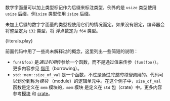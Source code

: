 数字字面量可以加上类型标记作为后缀来标注类型，例外的是 `usize` 类型使用 `usize` 后缀，例`isize`
类型使用 `isize` 后缀。

未加上后缀的数字字面量的类型视使用它们的情况而定。如果没有限定，编译器会将整型定为 `i32` 类型，将
浮点数定为 `f64` 类型。

{literals.play}

前面代码中用了一些尚未解释过的概念，这里列出一些简短的说明：

* `fun(&foo)`  是*通过引用*传参给一个函数，而不是通过值来传参（`fun(foo)`）。更多内容参见
  [借用][borrow]（borrowing）。
* `std::mem::size_of_val` 是一个函数，不过是通过*完整的路径*调用的。代码可以划分到称为*模块*
  （module）的逻辑单元中。在这个例子中，`size_of_val` 函数是定义在 `mem` 模块的，`mem` 模块
  是定义在 `std` 包（crate）中。更多内容参考[模块][mod] 和 [crate][crate]。

[borrow]: ../scope/borrow.html
[mod]: ../mod.html
[crate]: ../crates.html
